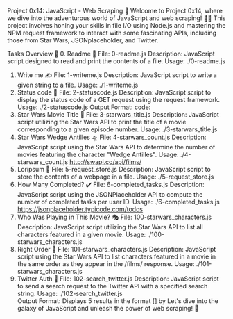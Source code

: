 
Project 0x14: JavaScript - Web Scraping 🚀
Welcome to Project 0x14, where we dive into the adventurous world of JavaScript and web scraping! 🕵️‍♂️ This project involves honing your skills in file I/O using Node.js and mastering the NPM request framework to interact with some fascinating APIs, including those from Star Wars, JSONplaceholder, and Twitter.

Tasks Overview 📝
0. Readme 📄
File: 0-readme.js
Description: JavaScript script designed to read and print the contents of a file.
Usage: ./0-readme.js <file path>
1. Write me ✍️
File: 1-writeme.js
Description: JavaScript script to write a given string to a file.
Usage: ./1-writeme.js <file path> <string to write>
2. Status code 🚥
File: 2-statuscode.js
Description: JavaScript script to display the status code of a GET request using the request framework.
Usage: ./2-statuscode.js <URL to GET>
Output Format: code: <status code>
3. Star Wars Movie Title 🌌
File: 3-starwars_title.js
Description: JavaScript script utilizing the Star Wars API to print the title of a movie corresponding to a given episode number.
Usage: ./3-starwars_title.js <episode number>
4. Star Wars Wedge Antilles 🛸
File: 4-starwars_count.js
Description: JavaScript script using the Star Wars API to determine the number of movies featuring the character "Wedge Antilles".
Usage: ./4-starwars_count.js http://swapi.co/api/films/
5. Loripsum 📖
File: 5-request_store.js
Description: JavaScript script to store the contents of a webpage in a file.
Usage: ./5-request_store.js <URL to get> <file path to store content in>
6. How Many Completed? ✔️
File: 6-completed_tasks.js
Description: JavaScript script using the JSONPlaceholder API to compute the number of completed tasks per user ID.
Usage: ./6-completed_tasks.js https://jsonplaceholder.typicode.com/todos
7. Who Was Playing in This Movie? 🎭
File: 100-starwars_characters.js
Description: JavaScript script utilizing the Star Wars API to list all characters featured in a given movie.
Usage: ./100-starwars_characters.js <movie ID>
8. Right Order 🔄
File: 101-starwars_characters.js
Description: JavaScript script using the Star Wars API to list characters featured in a movie in the same order as they appear in the /films/ response.
Usage: ./101-starwars_characters.js <movie ID>
9. Twitter Auth 🔑
File: 102-search_twitter.js
Description: JavaScript script to send a search request to the Twitter API with a specified search string.
Usage: ./102-search_twitter.js <consumer key> <consumer secret> <search string>
Output Format: Displays 5 results in the format [<Tweet ID>] <Tweet text> by <Tweet owner name>
Let's dive into the galaxy of JavaScript and unleash the power of web scraping! 🌟
